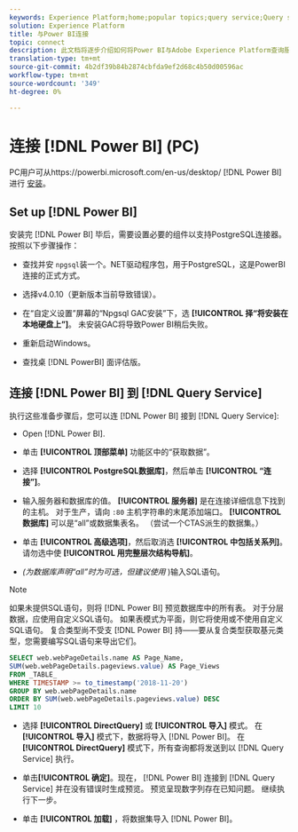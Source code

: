 ```yaml
---
keywords: Experience Platform;home;popular topics;query service;Query service;Power BI;power bi;connect to query service;
solution: Experience Platform
title: 与Power BI连接
topic: connect
description: 此文档将逐步介绍如何将Power BI与Adobe Experience Platform查询服务相连。
translation-type: tm+mt
source-git-commit: 4b2df39b84b2874cbfda9ef2d68c4b50d00596ac
workflow-type: tm+mt
source-wordcount: '349'
ht-degree: 0%

---
```



# 连接 [!DNL Power BI] (PC)

PC用户可从https://powerbi.microsoft.com/en-us/desktop/ [!DNL Power BI] 进行 [安装](https://powerbi.microsoft.com/en-us/desktop/)。

## Set up [!DNL Power BI]

安装完 [!DNL Power BI] 毕后，需要设置必要的组件以支持PostgreSQL连接器。 按照以下步骤操作：

- 查找并安 `npgsql`装一个。NET驱动程序包，用于PostgreSQL，这是PowerBI连接的正式方式。

- 选择v4.0.10（更新版本当前导致错误）。

- 在“自定义设置”屏幕的“Npgsql GAC安装”下，选 **[!UICONTROL 择“将安装在本地硬盘上”]**。 未安装GAC将导致Power BI稍后失败。

- 重新启动Windows。

- 查找桌 [!DNL PowerBI] 面评估版。

## 连接 [!DNL Power BI] 到 [!DNL Query Service]

执行这些准备步骤后，您可以连 [!DNL Power BI] 接到 [!DNL Query Service]:

- Open [!DNL Power BI].

- 单击 **[!UICONTROL 顶部菜单]** 功能区中的“获取数据”。

- 选择 **[!UICONTROL PostgreSQL数据库]**，然后单击 **[!UICONTROL “连接”]**。

- 输入服务器和数据库的值。 **[!UICONTROL 服务器]** 是在连接详细信息下找到的主机。 对于生产，请向 `:80` 主机字符串的末尾添加端口。 **[!UICONTROL 数据库]** 可以是“all”或数据集表名。 （尝试一个CTAS派生的数据集。）

- 单击 **[!UICONTROL 高级选项]**，然后取消选 **[!UICONTROL 中包括关系列]**。 请勿选中使 **[!UICONTROL 用完整层次结构导航]**。

- *(为数据库声明“all”时为可选，但建议使用* )输入SQL语句。

>[!NOTE]
>
>如果未提供SQL语句，则将 [!DNL Power BI] 预览数据库中的所有表。 对于分层数据，应使用自定义SQL语句。 如果表模式为平面，则它将使用或不使用自定义SQL语句。 复合类型尚不受支 [!DNL Power BI] 持——要从复合类型获取基元类型，您需要编写SQL语句来导出它们。

```sql
SELECT web.webPageDetails.name AS Page_Name, 
SUM(web.webPageDetails.pageviews.value) AS Page_Views 
FROM _TABLE_ 
WHERE TIMESTAMP >= to_timestamp('2018-11-20')
GROUP BY web.webPageDetails.name 
ORDER BY SUM(web.webPageDetails.pageviews.value) DESC 
LIMIT 10
```

- 选择 **[!UICONTROL DirectQuery]** 或 **[!UICONTROL 导入]** 模式。 在 **[!UICONTROL 导入]** 模式下，数据将导入 [!DNL Power BI]。 在 **[!UICONTROL DirectQuery]** 模式下，所有查询都将发送到以 [!DNL Query Service] 执行。

- 单击&#x200B;**[!UICONTROL 确定]**。现在， [!DNL Power BI] 连接到 [!DNL Query Service] 并在没有错误时生成预览。 预览呈现数字列存在已知问题。 继续执行下一步。

- 单击 **[!UICONTROL 加载]** ，将数据集导入 [!DNL Power BI]。
